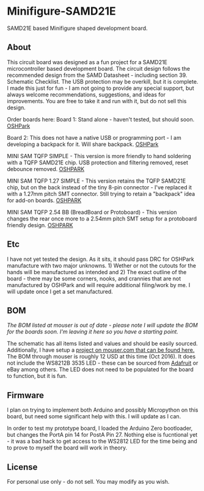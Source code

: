 # Minifigure-SAMD21E
SAMD21E based Minifigure shaped development board.

## About
This circuit board was designed as a fun project for a SAMD21E microcontroller based development board.  The circuit design follows the recommended design from the SAMD Datasheet - including section 39. Schematic Checklist.  The USB protection may be overkill, but it is complete.  I made this just for fun - I am not going to provide any special support, but always welcome recommendations, suggestions, and ideas for improvements.  You are free to take it and run with it, but do not sell this design.

Order boards here:
Board 1: Stand alone - haven't tested, but should soon. [OSHPark](https://oshpark.com/shared_projects/Wh7NwFnv)

Board 2: This does not have a native USB or programming port - I am developing a backpack for it.  Will share backpack. [OSHPark](https://oshpark.com/shared_projects/W2bUXtFr)

MINI SAM TQFP SIMPLE - This version is more friendly to hand soldering with a TQFP SAMD21E chip.  USB protection and filtering removed, reset debounce removed.  [OSHPARK](https://oshpark.com/shared_projects/yFTXsDW0)

MINI SAM TQFP 1.27 SIMPLE - This version retains the TQFP SAMD21E chip, but on the back instead of the tiny 8-pin connector - I've replaced it with a 1.27mm pitch SMT connector.  Still trying to retain a "backpack" idea for add-on boards.  [OSHPARK](https://oshpark.com/shared_projects/vt6FGicv)

MINI SAM TQFP 2.54 BB (BreadBoard or Protoboard) - This version changes the rear once more to a 2.54mm pitch SMT setup for a protoboard friendly design. [OSHPARK](https://oshpark.com/shared_projects/SMD5UkUu)

## Etc
I have not yet tested the design.  As it sits, it should pass DRC for OSHPark manufacture with two major unknowns.  1) Wether or not the cutouts for the hands will be manufactured as intended and 2) The exact outline of the board - there may be some corners, nooks, and crannies that are not manufactured by OSHPark and will require additional filing/work by me.  I will update once I get a set manufactured.

## BOM
*The BOM listed at mouser is out of date - please note I will update the BOM for the boards soon.  I'm leaving it here so you have a starting point.*

The schematic has all items listed and values and should be easily sourced.  Additionally, I have setup a [project on mouser.com that can be found here.](http://www.mouser.com/ProjectManager/ProjectDetail.aspx?AccessID=328cc4307e)  The BOM through mouser is roughly 12 USD at this time (Oct 2016).  It does not include the WS8212B 3535 LED - these can be sourced from [Adafruit](https://www.adafruit.com/products/2659) or eBay among others.  The LED does not need to be populated for the board to function, but it is fun.

## Firmware
I plan on trying to implement both Arduino and possibly Micropython on this board, but need some significant help with this.  I will update as I can.

In order to test my prototype board, I loaded the Arduino Zero bootloader, but changes the PortA pin 14 for PostA Pin 27.  Nothing else is fucntional yet - it was a bad hack to get access to the WS2812 LED for the time being and to prove to myself the board will work in theory.

## License
For personal use only - do not sell.  You may modify as you wish.
